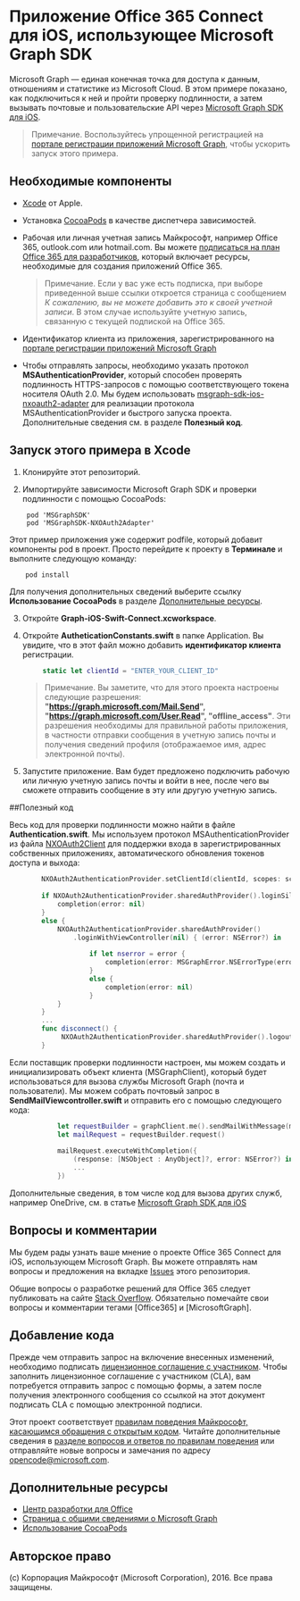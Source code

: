 # Приложение Office 365 Connect для iOS, использующее Microsoft Graph SDK

Microsoft Graph — единая конечная точка для доступа к данным, отношениям и статистике из Microsoft Cloud. В этом примере показано, как подключиться к ней и пройти проверку подлинности, а затем вызывать почтовые и пользовательские API через [Microsoft Graph SDK для iOS](https://github.com/microsoftgraph/msgraph-sdk-ios).

> Примечание. Воспользуйтесь упрощенной регистрацией на [портале регистрации приложений Microsoft Graph](https://graph.microsoft.io/en-us/app-registration), чтобы ускорить запуск этого примера.
 
## Необходимые компоненты
* [Xcode](https://developer.apple.com/xcode/downloads/) от Apple.
* Установка [CocoaPods](https://guides.cocoapods.org/using/using-cocoapods.html) в качестве диспетчера зависимостей.
* Рабочая или личная учетная запись Майкрософт, например Office 365, outlook.com или hotmail.com. Вы можете [подписаться на план Office 365 для разработчиков](https://aka.ms/devprogramsignup), который включает ресурсы, необходимые для создания приложений Office 365.

     > Примечание. Если у вас уже есть подписка, при выборе приведенной выше ссылки откроется страница с сообщением *К сожалению, вы не можете добавить это к своей учетной записи*. В этом случае используйте учетную запись, связанную с текущей подпиской на Office 365.    
* Идентификатор клиента из приложения, зарегистрированного на [портале регистрации приложений Microsoft Graph](https://graph.microsoft.io/en-us/app-registration)
* Чтобы отправлять запросы, необходимо указать протокол **MSAuthenticationProvider**, который способен проверять подлинность HTTPS-запросов с помощью соответствующего токена носителя OAuth 2.0. Мы будем использовать [msgraph-sdk-ios-nxoauth2-adapter](https://github.com/microsoftgraph/msgraph-sdk-ios-nxoauth2-adapter) для реализации протокола MSAuthenticationProvider и быстрого запуска проекта. Дополнительные сведения см. в разделе **Полезный код**.

       
## Запуск этого примера в Xcode

1. Клонируйте этот репозиторий.
2. Импортируйте зависимости Microsoft Graph SDK и проверки подлинности с помощью CocoaPods:
        
        pod 'MSGraphSDK'
        pod 'MSGraphSDK-NXOAuth2Adapter'


 Этот пример приложения уже содержит podfile, который добавит компоненты pod в проект. Просто перейдите к проекту в **Терминале** и выполните следующую команду: 
        
        pod install
        
   Для получения дополнительных сведений выберите ссылку **Использование CocoaPods** в разделе [Дополнительные ресурсы](#Дополнительные-ресурсы).
  
3. Откройте **Graph-iOS-Swift-Connect.xcworkspace**.
4. Откройте **AutheticationConstants.swift** в папке Application. Вы увидите, что в этот файл можно добавить **идентификатор клиента** регистрации.

   ```swift
        static let clientId = "ENTER_YOUR_CLIENT_ID"
   ```    
    > Примечание. Вы заметите, что для этого проекта настроены следующие разрешения: **"https://graph.microsoft.com/Mail.Send", "https://graph.microsoft.com/User.Read", "offline_access"**. Эти разрешения необходимы для правильной работы приложения, в частности отправки сообщения в учетную запись почты и получения сведений профиля (отображаемое имя, адрес электронной почты).


5. Запустите приложение. Вам будет предложено подключить рабочую или личную учетную запись почты и войти в нее, после чего вы сможете отправить сообщение в эту или другую учетную запись.


##Полезный код

Весь код для проверки подлинности можно найти в файле **Authentication.swift**. Мы используем протокол MSAuthenticationProvider из файла [NXOAuth2Client](https://github.com/nxtbgthng/OAuth2Client) для поддержки входа в зарегистрированных собственных приложениях, автоматического обновления токенов доступа и выхода:
```swift
        NXOAuth2AuthenticationProvider.setClientId(clientId, scopes: scopes)
        
        if NXOAuth2AuthenticationProvider.sharedAuthProvider().loginSilent() == true {
            completion(error: nil)
        }
        else {
            NXOAuth2AuthenticationProvider.sharedAuthProvider()
                .loginWithViewController(nil) { (error: NSError?) in
                    
                    if let nserror = error {
                        completion(error: MSGraphError.NSErrorType(error: nserror))
                    }
                    else {
                        completion(error: nil)
                    }
            }
        }
        ...
        func disconnect() {
             NXOAuth2AuthenticationProvider.sharedAuthProvider().logout()
        }

```


Если поставщик проверки подлинности настроен, мы можем создать и инициализировать объект клиента (MSGraphClient), который будет использоваться для вызова службы Microsoft Graph (почта и пользователи). Мы можем собрать почтовый запрос в **SendMailViewcontroller.swift** и отправить его с помощью следующего кода:

```swift
            let requestBuilder = graphClient.me().sendMailWithMessage(message, saveToSentItems: false)
            let mailRequest = requestBuilder.request()
            
            mailRequest.executeWithCompletion({
                (response: [NSObject : AnyObject]?, error: NSError?) in
                ...
            })

```

Дополнительные сведения, в том числе код для вызова других служб, например OneDrive, см. в статье [Microsoft Graph SDK для iOS](https://github.com/microsoftgraph/msgraph-sdk-ios)

## Вопросы и комментарии

Мы будем рады узнать ваше мнение о проекте Office 365 Connect для iOS, использующем Microsoft Graph. Вы можете отправлять нам вопросы и предложения на вкладке [Issues]() этого репозитория.

Общие вопросы о разработке решений для Office 365 следует публиковать на сайте [Stack Overflow](http://stackoverflow.com/questions/tagged/Office365+API). Обязательно помечайте свои вопросы и комментарии тегами [Office365] и [MicrosoftGraph].

## Добавление кода
Прежде чем отправить запрос на включение внесенных изменений, необходимо подписать [лицензионное соглашение с участником](https://cla.microsoft.com/). Чтобы заполнить лицензионное соглашение с участником (CLA), вам потребуется отправить запрос с помощью формы, а затем после получения электронного сообщения со ссылкой на этот документ подписать CLA с помощью электронной подписи. 

Этот проект соответствует [правилам поведения Майкрософт, касающимся обращения с открытым кодом](https://opensource.microsoft.com/codeofconduct/). Читайте дополнительные сведения в [разделе вопросов и ответов по правилам поведения](https://opensource.microsoft.com/codeofconduct/faq/) или отправляйте новые вопросы и замечания по адресу [opencode@microsoft.com](mailto:opencode@microsoft.com).

## Дополнительные ресурсы

* [Центр разработки для Office](http://dev.office.com/)
* [Страница с общими сведениями о Microsoft Graph](https://graph.microsoft.io)
* [Использование CocoaPods](https://guides.cocoapods.org/using/using-cocoapods.html)

## Авторское право
(c) Корпорация Майкрософт (Microsoft Corporation), 2016. Все права защищены.
